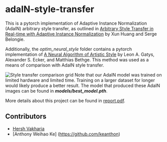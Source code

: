 # adaIN-style-transfer

This is a pytorch implementation of Adaptive Instance Normalization (AdaIN) arbitrary style transfer, as outlined in [Arbitrary Style Transfer in Real-time with Adaptive Instance Normalization](https://arxiv.org/abs/1703.06868) by Xun Huang and Serge Belongie.

Additionally, the *optim_neural_style* folder contains a pytorch implementation of [A Neural Algorithm of Artistic Style](https://arxiv.org/abs/1508.06576) by Leon A. Gatys, Alexander S. Ecker, and Matthias Bethge. This method was used as a means of comparison with AdaIN style transfer.

![Style transfer comparison grid](test_set/grid.png)
Note that our AdaIN model was trained on limited hardware and limited time. Training on a larger dataset for longer would likely produce a better result. The model that produced these AdaIN images can be found in ***models/best_model.pth***.

More details about this project can be found in [report.pdf](report.pdf).

## Contributors

* [Hersh Vakharia](https://github.com/hvak)
* [Anthony Weihao Ke] (https://github.com/keanthon)
